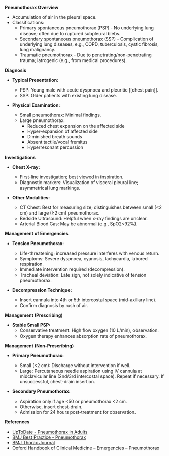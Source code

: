 **Pneumothorax Overview**
- Accumulation of air in the pleural space.
- Classifications:
  - Primary spontaneous pneumothorax (PSP) - No underlying lung disease; often due to ruptured subpleural blebs.
  - Secondary spontaneous pneumothorax (SSP) - Complication of underlying lung diseases, e.g., COPD, tuberculosis, cystic fibrosis, lung malignancy.
  - Traumatic pneumothorax - Due to penetrating/non-penetrating trauma; iatrogenic (e.g., from medical procedures).

**Diagnosis**
- **Typical Presentation:**
  - PSP: Young male with acute dyspnoea and pleuritic [[chest pain]].
  - SSP: Older patients with existing lung disease.

- **Physical Examination:**
  - Small pneumothorax: Minimal findings.
  - Large pneumothorax: 
    - Reduced chest expansion on the affected side
    - Hyper-expansion of affected side
    - Diminished breath sounds
    - Absent tactile/vocal fremitus
    - Hyperresonant percussion

**Investigations**
- **Chest X-ray:**
  - First-line investigation; best viewed in inspiration.
  - Diagnostic markers: Visualization of visceral pleural line; asymmetrical lung markings.
  
- **Other Modalities:**
  - CT Chest: Best for measuring size; distinguishes between small (<2 cm) and large (≥2 cm) pneumothorax.
  - Bedside Ultrasound: Helpful when x-ray findings are unclear.
  - Arterial Blood Gas: May be abnormal (e.g., SpO2<92%).

**Management of Emergencies**
- **Tension Pneumothorax:**
  - Life-threatening; increased pressure interferes with venous return.
  - Symptoms: Severe dyspnoea, cyanosis, tachycardia, labored respiration.
  - Immediate intervention required (decompression).
  - Tracheal deviation: Late sign, not solely indicative of tension pneumothorax.

- **Decompression Technique:**
  - Insert cannula into 4th or 5th intercostal space (mid-axillary line).
  - Confirm diagnosis by rush of air.
  
**Management (Prescribing)**
- **Stable Small PSP:**
  - Conservative treatment: High flow oxygen (10 L/min), observation.
  - Oxygen therapy enhances absorption rate of pneumothorax.

**Management (Non-Prescribing)**
- **Primary Pneumothorax:**
  - Small (<2 cm): Discharge without intervention if well.
  - Large: Percutaneous needle aspiration using IV cannula at midclavicular line (2nd/3rd intercostal space). Repeat if necessary. If unsuccessful, chest-drain insertion.

- **Secondary Pneumothorax:**
  - Aspiration only if age <50 or pneumothorax <2 cm.
  - Otherwise, insert chest-drain.
  - Admission for 24 hours post-treatment for observation.

**References**
- [UpToDate - Pneumothorax in Adults](https://www.uptodate.com/contents/pneumothorax-in-adults-epidemiology-and-etiology)
- [BMJ Best Practice - Pneumothorax](https://bestpractice.bmj.com/topics/en-gb/504)
- [BMJ Thorax Journal](https://thorax.bmj.com/content/78/11/1143)
- Oxford Handbook of Clinical Medicine – Emergencies – Pneumothorax